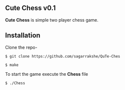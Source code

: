 ## Cute Chess v0.1

**Cute Chess** is simple two player chess game.

## Installation

Clone the repo-

    $ git clone https://github.com/sagarrakshe/QuTe-Ches
    
    $ make

To start the game execute the **Chess** file
    
    $ ./Chess


